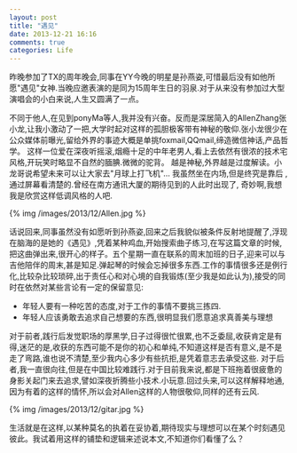 ```yaml
---
layout: post
title: "遇见"
date: 2013-12-21 16:16
comments: true
categories: Life
---
```


昨晚参加了TX的周年晚会,同事在YY今晚的明星是孙燕姿,可惜最后没有如他所愿"遇见"女神.当晚应邀表演的是同为15周年生日的羽泉.对于从来没有参加过大型演唱会的小白来说,人生又圆满了一点。

不同于他人,在见到ponyMa等人,我并没有兴奋。反而是深居简入的AllenZhang张小龙,让我小激动了一把,大学时起对这样的孤胆极客带有神秘的敬仰.张小龙很少在公众媒体前曝光,留给外界的事迹大概是单挑foxmail,QQmail,缔造微信神话,产品哲学。 这样一位爱在深夜听摇滚,烟瘾十足的中年老男人,看上去依然有很浓的技术宅风格,开玩笑时略显不自然的腼腆.微微的驼背。 越是神秘,外界越是过度解读。小龙哥说希望未来可以让大家去"月球上打飞机"... 我虽然坐在内场,但是终究是靠后 ,通过屏幕看清楚的.曾经在南方通讯大厦的期待见到的人此时出现了, 奇妙啊,我想我是欣赏这样低调风格的人吧.

{% img /images/2013/12/Allen.jpg %}

话说回来,同事虽然没有如愿听到孙燕姿,回来之后我貌似被条件反射地提醒了,浮现在脑海的是她的《遇见》,凭着某种鸡血,开始搜索曲子练习,在写这篇文章的时候,把这曲弹出来,很开心的样子。五个星期一直在联系的周末加班的日子,迎来可以与吉他陪伴的周末,甚是知足.弹起琴的时候会忘掉很多东西.工作的事情很多还是例行化,比较杂比较琐碎,出于责任心和对心境的自我锻炼(至少我是如此认为),接受的同时在依然对某些言论有一定的保留意见:
+ 年轻人要有一种吃苦的态度,对于工作的事情不要挑三拣四.
+ 年轻人应该勇敢去追求自己想要的东西,很明显我们愿意追求真善美与理想

对于前者,践行后发觉职场的厚黑学,日子过得很忙很累,也不乏委屈,收获肯定是有得,迷茫的是,收获的东西可能不是你的初心和单纯,不知道这样是否有意义,是不是走了弯路,谁也说不清楚,至少我内心多少有些抗拒,是凭着意志去承受这些.
对于后者,我一直很向往,但是在中国比较难践行.对于目前我来说,都是下班拖着很疲惫的身影关起门来去追求,譬如深夜折腾些小技术.小玩意.回过头来,可以这样解释地通,因为有着的这样的情怀,所以会对Allen这样的人物很敬仰,同样的还有云风.

{% img /images/2013/12/gitar.jpg %}

生活就是在这样,以某种莫名的执着在妥协着,期待现实与理想可以在某个时刻遇见彼此。我试着用这样的铺垫和逻辑来述说本文,不知道你们看懂了么？
